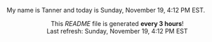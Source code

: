 My name is Tanner and today is Sunday, November 19, 4:12 PM EST.

<p align="center">This <i>README</i> file is generated <b>every 3 hours</b>!</br>Last refresh: Sunday, November 19, 4:12 PM EST<br /></p>
